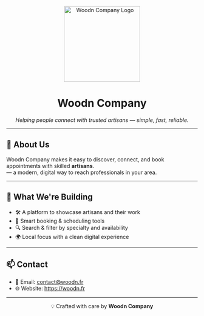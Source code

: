 <!-- Banner / Logo -->
<p align="center">
  <img src="../logo/logo.png" alt="Woodn Company Logo" width="200"/>
</p>

<h1 align="center">Woodn Company</h1>

<p align="center">
  <em>Helping people connect with trusted artisans — simple, fast, reliable.</em>
</p>

---

## 👋 About Us

Woodn Company makes it easy to discover, connect, and book appointments with skilled **artisans**.  
 — a modern, digital way to reach professionals in your area.

---

## 🚀 What We're Building

- 🛠️ A platform to showcase artisans and their work
- 📅 Smart booking & scheduling tools
- 🔍 Search & filter by specialty and availability
- 🌍 Local focus with a clean digital experience

---

## 📫 Contact

- 📧 Email: contact@woodn.fr
- 🌐 Website: https://woodn.fr

---

<p align="center">
  💡 Crafted with care by <b>Woodn Company</b>
</p>
